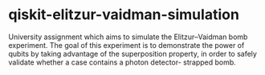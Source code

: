 ﻿# qiskit-elitzur-vaidman-simulation
University assignment which aims to simulate the Elitzur–Vaidman bomb experiment.
The goal of this experiment is to demonstrate the power of qubits by taking advantage
of the superposition property, in order to safely validate whether a case contains a photon detector-
strapped bomb.
